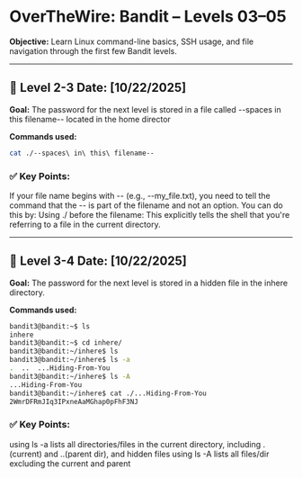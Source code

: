 # OverTheWire: Bandit – Levels 03–05

 
**Objective:** Learn Linux command-line basics, SSH usage, and file navigation through the first few Bandit levels.

---

## 🧱 Level 2-3 **Date:** [10/22/2025] 
**Goal:** The password for the next level is stored in a file called --spaces in this filename-- located in the home director

**Commands used:**
```bash
cat ./--spaces\ in\ this\ filename--
```

### ✅ Key Points:
If your file name begins with -- (e.g., --my_file.txt), you need to tell the command that the -- is part of the filename and not an option. 
You can do this by: Using ./ before the filename: This explicitly tells the shell that you're referring to a file in the current directory.

---

## 🧱 Level 3-4 **Date:** [10/22/2025] 
**Goal:** The password for the next level is stored in a hidden file in the inhere directory.

**Commands used:**
```bash
bandit3@bandit:~$ ls
inhere
bandit3@bandit:~$ cd inhere/
bandit3@bandit:~/inhere$ ls
bandit3@bandit:~/inhere$ ls -a
.  ..  ...Hiding-From-You
bandit3@bandit:~/inhere$ ls -A
...Hiding-From-You
bandit3@bandit:~/inhere$ cat ./...Hiding-From-You
2WmrDFRmJIq3IPxneAaMGhap0pFhF3NJ

```

### ✅ Key Points:
using ls -a lists all directories/files in the current directory, including . (current) and ..(parent dir), and hidden files
using ls -A lists all files/dir excluding the current and parent 

